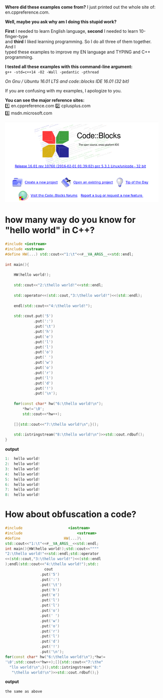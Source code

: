 **Where did these examples come from?**
I just printed out the whole site of: en.cppreference.com.  

**Well, maybe you ask why am I doing this stupid work?**  

**First** I needed to learn English language, **second** I needed to learn 10-finger-type  
and **third** I liked learning programming. So I do all three of them together. And I  
typed these examples to improve my EN language and TYPING and C++ programming.  

**I tested all these examples with this command-line argument:**  
`g++ -std=c++14 -O2 -Wall -pedantic -pthread`

*On Gnu / Ubuntu 16.01 LTS and code::blocks IDE 16.01 (32 bit)*

If you are confusing with my examples, I apologize to you.
  
**You can see the major reference sites:**  
    :one: en.cppreference.com
    :two: cplusplus.com  
    :three: msdn.microsoft.com  


![Image of codeblock](https://github.com/k-five/1000_examples_with_cpp/blob/master/logo_codeblocks.png)


# how many way do you know for "hello world" in C++?
```C++
#include <iostream>
#include <sstream>
#define HW(...) std::cout<<"1:\t"<<#__VA_ARGS__<<std::endl;

int main(){

	HW(hello world!);

	std::cout<<"2:\thello world!"<<std::endl;

	std::operator<<(std::cout,"3:\thello world!")<<(std::endl);

	endl(std::cout<<"4:\thello world!");

	std::cout.put('5')
	         .put(':')
			 .put('\t')
			 .put('h')
			 .put('e')
			 .put('l')
			 .put('l')
			 .put('o')
			 .put(' ')
			 .put('w')
			 .put('o')
			 .put('r')
			 .put('l')
			 .put('d')
			 .put('!')
			 .put('\n');

	for(const char* hw("6:\thello world!\n");
		*hw!='\0';
		std::cout<<*hw++);

	[]{std::cout<<"7:\thello world!\n";}();

	std::istringstream("8:\thello world!\n")>>std::cout.rdbuf();
}
```

**output**

```c++
1:	hello world!
2:	hello world!
3:	hello world!
4:	hello world!
5:	hello world!
6:	hello world!
7:	hello world!
8:	hello world!

```

# How about obfuscation a code?
```C++
#include 	                 <iostream>
#include                       	 <sstream>
#define    		           HW(...)\
std::cout<<"1:\t"<<#__VA_ARGS__<<std::endl;
int main(){HW(hello world!);std::cout<<""""
"2:\thello world!"<<std::endl;std::operator
<<(std::cout,"3:\thello world!")<<(std::endl
);endl(std::cout<<"4:\thello world!");std::
                  cout
                .put('5')
                .put(':')
                .put('\t')
                .put('h')
                .put('e')
                .put('l')
                .put('l')
                .put('o')
                .put(' ')
                .put('w')
                .put('o')
                .put('r')
                .put('l')
                .put('d')
                .put('!')
                .put('\n');
for(const char* hw("6:\thello world!\n");*hw!=
'\0';std::cout<<*hw++);[]{std::cout<<"7:\the"
  "llo world!\n";}();std::istringstream("8:"
   "\thello world!\n")>>std::cout.rdbuf();}
```
**output**

`the same as above`